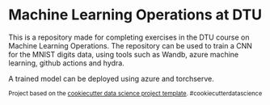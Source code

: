 Machine Learning Operations at DTU  
==============================
This is a repository made for completing exercises in the DTU course on Machine Learning Operations. 
The repository can be used to train a CNN for the MNIST digits data, using tools such as Wandb, azure machine learning, github actions and hydra. 

A trained model can be deployed using azure and torchserve. 


<p><small>Project based on the <a target="_blank" href="https://drivendata.github.io/cookiecutter-data-science/">cookiecutter data science project template</a>. #cookiecutterdatascience</small></p>


